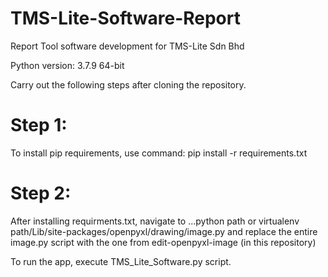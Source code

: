 # TMS-Lite-Software-Report
Report Tool software development for TMS-Lite Sdn Bhd

Python version: 3.7.9 64-bit

Carry out the following steps after cloning the repository.

# Step 1:
To install pip requirements, use command:
pip install -r requirements.txt

# Step 2:
After installing requirments.txt, navigate to ...python path or virtualenv path/Lib/site-packages/openpyxl/drawing/image.py and replace the entire image.py script with the one from edit-openpyxl-image (in this repository)


To run the app, execute TMS_Lite_Software.py script.
